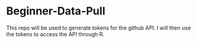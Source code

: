 # Beginner-Data-Pull
This repo will be used to generate tokens for the github API. I will then use the tokens to access the API through R.
